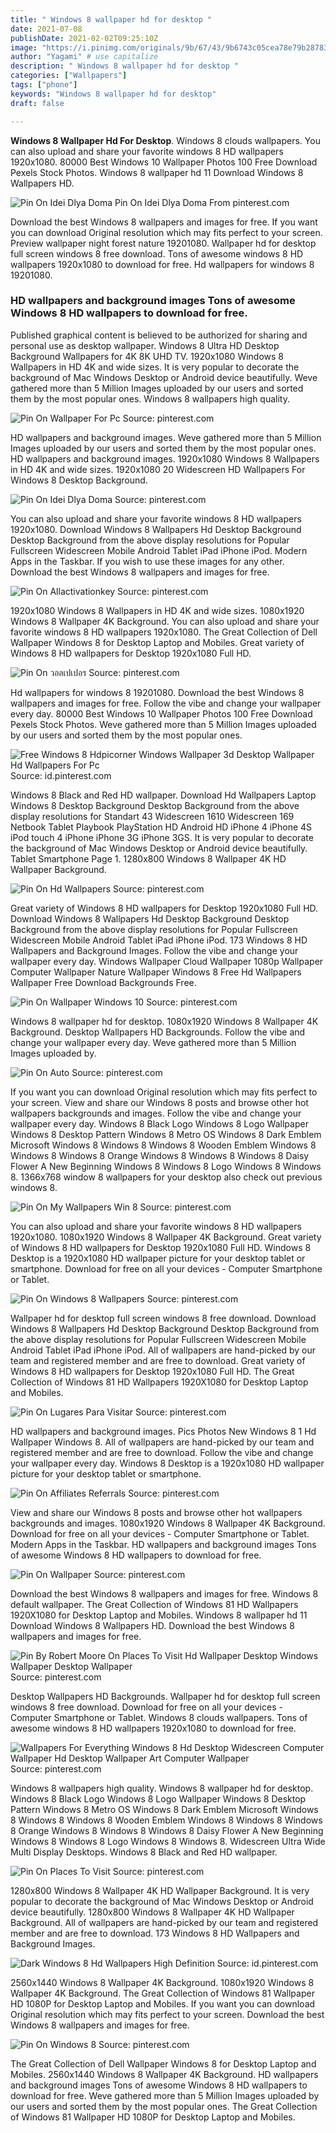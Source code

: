 ```yaml
---
title: " Windows 8 wallpaper hd for desktop "
date: 2021-07-08
publishDate: 2021-02-02T09:25:10Z
image: "https://i.pinimg.com/originals/9b/67/43/9b6743c05cea78e79b28783eeb56071a.jpg"
author: "Yagami" # use capitalize
description: " Windows 8 wallpaper hd for desktop "
categories: ["Wallpapers"]
tags: ["phone"]
keywords: "Windows 8 wallpaper hd for desktop"
draft: false

---
```



**Windows 8 Wallpaper Hd For Desktop**. Windows 8 clouds wallpapers. You can also upload and share your favorite windows 8 HD wallpapers 1920x1080. 80000 Best Windows 10 Wallpaper Photos 100 Free Download Pexels Stock Photos. Windows 8 wallpaper hd 11 Download Windows 8 Wallpapers HD.

![Pin On Idei Dlya Doma](https://i.pinimg.com/originals/01/81/fb/0181fb5da7193411ecdd7d9bf1289e01.jpg "Pin On Idei Dlya Doma")
Pin On Idei Dlya Doma From pinterest.com


Download the best Windows 8 wallpapers and images for free. If you want you can download Original resolution which may fits perfect to your screen. Preview wallpaper night forest nature 19201080. Wallpaper hd for desktop full screen windows 8 free download. Tons of awesome windows 8 HD wallpapers 1920x1080 to download for free. Hd wallpapers for windows 8 19201080.

### HD wallpapers and background images Tons of awesome Windows 8 HD wallpapers to download for free.

Published graphical content is believed to be authorized for sharing and personal use as desktop wallpaper. Windows 8 Ultra HD Desktop Background Wallpapers for 4K 8K UHD TV. 1920x1080 Windows 8 Wallpapers in HD 4K and wide sizes. It is very popular to decorate the background of Mac Windows Desktop or Android device beautifully. Weve gathered more than 5 Million Images uploaded by our users and sorted them by the most popular ones. Windows 8 wallpapers high quality.


![Pin On Wallpaper For Pc](https://i.pinimg.com/originals/ec/ac/d3/ecacd33ee1ebce2587c4f77cb909546a.jpg "Pin On Wallpaper For Pc")
Source: pinterest.com

HD wallpapers and background images. Weve gathered more than 5 Million Images uploaded by our users and sorted them by the most popular ones. HD wallpapers and background images. 1920x1080 Windows 8 Wallpapers in HD 4K and wide sizes. 1920x1080 20 Widescreen HD Wallpapers For Windows 8 Desktop Background.

![Pin On Idei Dlya Doma](https://i.pinimg.com/originals/01/81/fb/0181fb5da7193411ecdd7d9bf1289e01.jpg "Pin On Idei Dlya Doma")
Source: pinterest.com

You can also upload and share your favorite windows 8 HD wallpapers 1920x1080. Download Windows 8 Wallpapers Hd Desktop Background Desktop Background from the above display resolutions for Popular Fullscreen Widescreen Mobile Android Tablet iPad iPhone iPod. Modern Apps in the Taskbar. If you wish to use these images for any other. Download the best Windows 8 wallpapers and images for free.

![Pin On Allactivationkey](https://i.pinimg.com/originals/7d/69/3a/7d693a4c40d3591bd3d70bc400125f0b.png "Pin On Allactivationkey")
Source: pinterest.com

1920x1080 Windows 8 Wallpapers in HD 4K and wide sizes. 1080x1920 Windows 8 Wallpaper 4K Background. You can also upload and share your favorite windows 8 HD wallpapers 1920x1080. The Great Collection of Dell Wallpaper Windows 8 for Desktop Laptop and Mobiles. Great variety of Windows 8 HD wallpapers for Desktop 1920x1080 Full HD.

![Pin On วอลเปเปอร](https://i.pinimg.com/originals/ed/51/04/ed510408dff8e967412c10751aa2ae65.jpg "Pin On วอลเปเปอร")
Source: pinterest.com

Hd wallpapers for windows 8 19201080. Download the best Windows 8 wallpapers and images for free. Follow the vibe and change your wallpaper every day. 80000 Best Windows 10 Wallpaper Photos 100 Free Download Pexels Stock Photos. Weve gathered more than 5 Million Images uploaded by our users and sorted them by the most popular ones.

![Free Windows 8 Hdpicorner Windows Wallpaper 3d Desktop Wallpaper Hd Wallpapers For Pc](https://i.pinimg.com/originals/04/f0/fd/04f0fd7f19d5842f441124ade4b577ad.jpg "Free Windows 8 Hdpicorner Windows Wallpaper 3d Desktop Wallpaper Hd Wallpapers For Pc")
Source: id.pinterest.com

Windows 8 Black and Red HD wallpaper. Download Hd Wallpapers Laptop Windows 8 Desktop Background Desktop Background from the above display resolutions for Standart 43 Widescreen 1610 Widescreen 169 Netbook Tablet Playbook PlayStation HD Android HD iPhone 4 iPhone 4S iPod touch 4 iPhone iPhone 3G iPhone 3GS. It is very popular to decorate the background of Mac Windows Desktop or Android device beautifully. Tablet Smartphone Page 1. 1280x800 Windows 8 Wallpaper 4K HD Wallpaper Background.

![Pin On Hd Wallpapers](https://i.pinimg.com/originals/c8/a9/4e/c8a94ea71ae5b4b3e3bd0dd0dc89c6b8.jpg "Pin On Hd Wallpapers")
Source: pinterest.com

Great variety of Windows 8 HD wallpapers for Desktop 1920x1080 Full HD. Download Windows 8 Wallpapers Hd Desktop Background Desktop Background from the above display resolutions for Popular Fullscreen Widescreen Mobile Android Tablet iPad iPhone iPod. 173 Windows 8 HD Wallpapers and Background Images. Follow the vibe and change your wallpaper every day. Windows Wallpaper Cloud Wallpaper 1080p Wallpaper Computer Wallpaper Nature Wallpaper Windows 8 Free Hd Wallpapers Wallpaper Free Download Backgrounds Free.

![Pin On Wallpaper Windows 10](https://i.pinimg.com/originals/6a/89/db/6a89dbcbd6467cff11b65a573b4572cb.jpg "Pin On Wallpaper Windows 10")
Source: pinterest.com

Windows 8 wallpaper hd for desktop. 1080x1920 Windows 8 Wallpaper 4K Background. Desktop Wallpapers HD Backgrounds. Follow the vibe and change your wallpaper every day. Weve gathered more than 5 Million Images uploaded by.

![Pin On Auto](https://i.pinimg.com/originals/fa/a1/c8/faa1c8b94d9439ad14416bba87924596.jpg "Pin On Auto")
Source: pinterest.com

If you want you can download Original resolution which may fits perfect to your screen. View and share our Windows 8 posts and browse other hot wallpapers backgrounds and images. Follow the vibe and change your wallpaper every day. Windows 8 Black Logo Windows 8 Logo Wallpaper Windows 8 Desktop Pattern Windows 8 Metro OS Windows 8 Dark Emblem Microsoft Windows 8 Windows 8 Windows 8 Wooden Emblem Windows 8 Windows 8 Windows 8 Orange Windows 8 Windows 8 Windows 8 Daisy Flower A New Beginning Windows 8 Windows 8 Logo Windows 8 Windows 8. 1366x768 window 8 wallpapers for your desktop also check out previous windows 8.

![Pin On My Wallpapers Win 8](https://i.pinimg.com/originals/f0/8e/f2/f08ef268fd552168d054a5a56f8914a6.jpg "Pin On My Wallpapers Win 8")
Source: pinterest.com

You can also upload and share your favorite windows 8 HD wallpapers 1920x1080. 1080x1920 Windows 8 Wallpaper 4K Background. Great variety of Windows 8 HD wallpapers for Desktop 1920x1080 Full HD. Windows 8 Desktop is a 1920x1080 HD wallpaper picture for your desktop tablet or smartphone. Download for free on all your devices - Computer Smartphone or Tablet.

![Pin On Windows 8 Wallpapers](https://i.pinimg.com/originals/76/19/36/761936d28e8cff2abeefdf3516b4d804.jpg "Pin On Windows 8 Wallpapers")
Source: pinterest.com

Wallpaper hd for desktop full screen windows 8 free download. Download Windows 8 Wallpapers Hd Desktop Background Desktop Background from the above display resolutions for Popular Fullscreen Widescreen Mobile Android Tablet iPad iPhone iPod. All of wallpapers are hand-picked by our team and registered member and are free to download. Great variety of Windows 8 HD wallpapers for Desktop 1920x1080 Full HD. The Great Collection of Windows 81 HD Wallpapers 1920X1080 for Desktop Laptop and Mobiles.

![Pin On Lugares Para Visitar](https://i.pinimg.com/originals/6f/06/c0/6f06c041ca1406c614a9558886a2c1a3.png "Pin On Lugares Para Visitar")
Source: pinterest.com

HD wallpapers and background images. Pics Photos New Windows 8 1 Hd Wallpaper Windows 8. All of wallpapers are hand-picked by our team and registered member and are free to download. Follow the vibe and change your wallpaper every day. Windows 8 Desktop is a 1920x1080 HD wallpaper picture for your desktop tablet or smartphone.

![Pin On Affiliates Referrals](https://i.pinimg.com/originals/93/ba/41/93ba4121bb953983157681746270d3f6.jpg "Pin On Affiliates Referrals")
Source: pinterest.com

View and share our Windows 8 posts and browse other hot wallpapers backgrounds and images. 1080x1920 Windows 8 Wallpaper 4K Background. Download for free on all your devices - Computer Smartphone or Tablet. Modern Apps in the Taskbar. HD wallpapers and background images Tons of awesome Windows 8 HD wallpapers to download for free.

![Pin On Wallpaper](https://i.pinimg.com/originals/34/52/e7/3452e79fb2baaa2fee696479802989d3.jpg "Pin On Wallpaper")
Source: pinterest.com

Download the best Windows 8 wallpapers and images for free. Windows 8 default wallpaper. The Great Collection of Windows 81 HD Wallpapers 1920X1080 for Desktop Laptop and Mobiles. Windows 8 wallpaper hd 11 Download Windows 8 Wallpapers HD. Download the best Windows 8 wallpapers and images for free.

![Pin By Robert Moore On Places To Visit Hd Wallpaper Desktop Windows Wallpaper Desktop Wallpaper](https://i.pinimg.com/originals/b7/b2/3e/b7b23e418d83b72bdc8675ee7b68e615.jpg "Pin By Robert Moore On Places To Visit Hd Wallpaper Desktop Windows Wallpaper Desktop Wallpaper")
Source: pinterest.com

Desktop Wallpapers HD Backgrounds. Wallpaper hd for desktop full screen windows 8 free download. Download for free on all your devices - Computer Smartphone or Tablet. Windows 8 clouds wallpapers. Tons of awesome windows 8 HD wallpapers 1920x1080 to download for free.

![Wallpapers For Everything Windows 8 Hd Desktop Widescreen Computer Wallpaper Hd Desktop Wallpaper Art Computer Wallpaper](https://i.pinimg.com/originals/14/ae/f9/14aef9c39b13af18d72e231e58260798.jpg "Wallpapers For Everything Windows 8 Hd Desktop Widescreen Computer Wallpaper Hd Desktop Wallpaper Art Computer Wallpaper")
Source: pinterest.com

Windows 8 wallpapers high quality. Windows 8 wallpaper hd for desktop. Windows 8 Black Logo Windows 8 Logo Wallpaper Windows 8 Desktop Pattern Windows 8 Metro OS Windows 8 Dark Emblem Microsoft Windows 8 Windows 8 Windows 8 Wooden Emblem Windows 8 Windows 8 Windows 8 Orange Windows 8 Windows 8 Windows 8 Daisy Flower A New Beginning Windows 8 Windows 8 Logo Windows 8 Windows 8. Widescreen Ultra Wide Multi Display Desktops. Windows 8 Black and Red HD wallpaper.

![Pin On Places To Visit](https://i.pinimg.com/originals/63/38/25/63382518d0ab59701ee04424ddecd4a5.jpg "Pin On Places To Visit")
Source: pinterest.com

1280x800 Windows 8 Wallpaper 4K HD Wallpaper Background. It is very popular to decorate the background of Mac Windows Desktop or Android device beautifully. 1280x800 Windows 8 Wallpaper 4K HD Wallpaper Background. All of wallpapers are hand-picked by our team and registered member and are free to download. 173 Windows 8 HD Wallpapers and Background Images.

![Dark Windows 8 Hd Wallpapers High Definition](https://i.pinimg.com/originals/6c/6f/b5/6c6fb50b8f6e122e19b6c3e3bad1fb3b.jpg "Dark Windows 8 Hd Wallpapers High Definition")
Source: id.pinterest.com

2560x1440 Windows 8 Wallpaper 4K Background. 1080x1920 Windows 8 Wallpaper 4K Background. The Great Collection of Windows 81 Wallpaper HD 1080P for Desktop Laptop and Mobiles. If you want you can download Original resolution which may fits perfect to your screen. Download the best Windows 8 wallpapers and images for free.

![Pin On Windows 8](https://i.pinimg.com/originals/9b/67/43/9b6743c05cea78e79b28783eeb56071a.jpg "Pin On Windows 8")
Source: pinterest.com

The Great Collection of Dell Wallpaper Windows 8 for Desktop Laptop and Mobiles. 2560x1440 Windows 8 Wallpaper 4K Background. HD wallpapers and background images Tons of awesome Windows 8 HD wallpapers to download for free. Weve gathered more than 5 Million Images uploaded by our users and sorted them by the most popular ones. The Great Collection of Windows 81 Wallpaper HD 1080P for Desktop Laptop and Mobiles.

